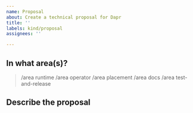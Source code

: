 ```yaml
---
name: Proposal
about: Create a technical proposal for Dapr
title: ''
labels: kind/proposal
assignees: ''

---
```

<!-- If you need to report a security issue with Dapr, send an email to daprct@microsoft.com. -->
## In what area(s)?

<!-- Remove the '> ' to select -->

> /area runtime
> /area operator
> /area placement
> /area docs
> /area test-and-release
## Describe the proposal
<!-- Please use this for a concrete design proposal for functionality. -->
<!-- If you just want to request a new feature and discuss the possible business value, create a Feature Request. -->
